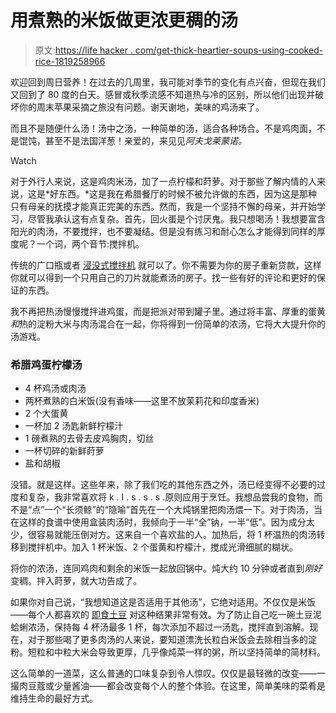 # 用煮熟的米饭做更浓更稠的汤

> 原文:[https://life hacker . com/get-thick-heartier-soups-using-cooked-rice-1819258966](https://lifehacker.com/get-thicker-heartier-soups-using-cooked-rice-1819258966)

欢迎回到周日营养！在过去的几周里，我可能对季节的变化有点兴奋，但现在我们又回到了 80 度的白天。感冒或秋季流感不知道热与冷的区别，所以他们出现并破坏你的周末苹果采摘之旅没有问题。谢天谢地，美味的鸡汤来了。

而且不是随便什么汤！汤中之汤，一种简单的汤，适合各种场合。不是鸡肉面，不是馄饨，甚至不是法国洋葱！亲爱的，来见见*阿夫戈莱蒙诺。*

Watch

对于外行人来说，这是鸡肉米汤，加了一点柠檬和莳萝。对于那些了解内情的人来说，这是*好东西。*这是我在希腊餐厅的时候不被允许做的东西，因为这是那种只有母亲的抚摸才能真正完美的东西。然而，我是一个坚持不懈的母亲，并开始学习，尽管我承认这有点复杂。首先，回火蛋是个讨厌鬼。我只想喝汤！我想要富含阳光的肉汤，不要搅拌，也不要凝结。但是没有练习和耐心怎么才能得到同样的厚度呢？一个词，两个音节:搅拌机。

传统的广口瓶或者 [浸没式搅拌机](https://lifehacker.com/kitchen-tool-school-the-portable-powerful-immersion-b-1782522838) 就可以了。你不需要为你的房子重新贷款，这样你就可以得到一个只用自己的刀片就能煮汤的房子。找一些有好的评论和更好的保证的东西。

我不再把热汤慢慢搅拌进鸡蛋，而是把派对带到罐子里。通过将丰富、厚重的蛋黄*和*热的淀粉大米与肉汤混合在一起，你将得到一份简单的浓汤，它将大大提升你的汤游戏。

### 希腊鸡蛋柠檬汤

*   4 杯鸡汤或肉汤
*   两杯煮熟的白米饭(没有香味——这里不放茉莉花和印度香米)
*   2 个大蛋黄
*   一杯加 2 汤匙新鲜柠檬汁
*   1 磅煮熟的去骨去皮鸡胸肉，切丝
*   一杯切碎的新鲜莳萝
*   盐和胡椒

没错。就是这样。这些年来，除了我们吃的其他东西之外，汤已经变得不必要的过度和复杂，我非常喜欢将 k . I . s . s . s .原则应用于烹饪。我想品尝我的食物，而不是“点”一个“长须鲸”的“隐喻”首先在一个大炖锅里把肉汤煨一下。对于肉汤，当在这样的食谱中使用盒装肉汤时，我倾向于一半“全”钠，一半“低”。因为成分太少，很容易就能压倒对方。这来自一个喜欢盐的人。加热后，将 1 杯温热的肉汤转移到搅拌机中。加入 1 杯米饭、2 个蛋黄和柠檬汁，搅成光滑细腻的糊状。

将你的浓汤，连同鸡肉和剩余的米饭一起放回锅中。炖大约 10 分钟或者直到*刚好*变稠。拌入莳萝，就大功告成了。

如果你对自己说，“我想知道这是否适用于其他汤”，它绝对适用。不仅仅是米饭——每个人都喜欢的 [即食土豆](https://skillet.lifehacker.com/instant-potatoes-are-the-key-to-quick-delicious-gnocch-1797566583) 对这种结果非常有效。为了防止自己吃一碗土豆泥蛤蜊浓汤，保持每 4 杯汤最多 1 杯，每次添加不超过一汤匙，搅拌直到溶解。现在，对于那些喝了更多肉汤的人来说，要知道漂洗长粒白米饭会去除相当多的淀粉。短粒和中粒大米会导致更厚，几乎像炖菜一样的粥，所以坚持简单的简材料。

这么简单的一道菜，这么普通的口味复杂到令人惊叹。仅仅是最轻微的改变——一撮肉豆蔻或少量酱油——都会改变每个人的整个体验。在这里，简单美味的菜肴是维持生命的最好方式。